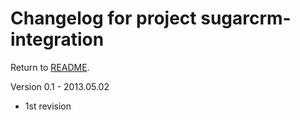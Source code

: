 Changelog for project sugarcrm-integration
==========================================

Return to [README](README.md).


Version 0.1 - 2013.05.02

* 1st revision


